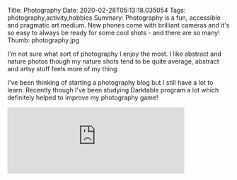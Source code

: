 Title: Photography
Date: 2020-02-28T05:13:18.035054
Tags: photography,activity,hobbies
Summary: Photography is a fun, accessible and pragmatic art medium. New phones come with brilliant cameras and it's so easy to always be ready for some cool shots - and there are so many!
Thumb: photography.jpg

I'm not sure what sort of photography I enjoy the most. I like abstract and nature photos though my nature shots tend to be quite average, abstract and artsy stuff feels more of my thing.

I've been thinking of starting a photography blog but I still have a lot to learn. Recently though I've been studying Darktable program a lot which definitely helped to improve my photography game!

<iframe src="https://pixelfed.social/Wraptile/embed" class="pixelfed__embed" style="max-width: 100%; border: 0" width="400" allowfullscreen="allowfullscreen"></iframe><script async defer src="https://pixelfed.social/embed.js"></script>
